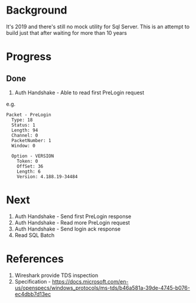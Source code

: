 # Background

It's 2019 and there's still no mock utility for Sql Server. This is an attempt to build just that after waiting for more than 10 years

# Progress

## Done
1. Auth Handshake - Able to read first PreLogin request

e.g.
```
Packet - PreLogin
  Type: 18 
  Status: 1
  Length: 94
  Channel: 0
  PacketNumber: 1
  Window: 0

  Option - VERSION
    Token: 0
    OffSet: 36
    Length: 6
    Version: 4.188.19-34484
```

# Next
1. Auth Handshake - Send first PreLogin response
2. Auth Handshake - Read more PreLogin request
3. Auth Handshake - Send login ack response
4. Read SQL Batch

# References

1. Wireshark provide TDS inspection
2. Specification - https://docs.microsoft.com/en-us/openspecs/windows_protocols/ms-tds/b46a581a-39de-4745-b076-ec4dbb7d13ec

